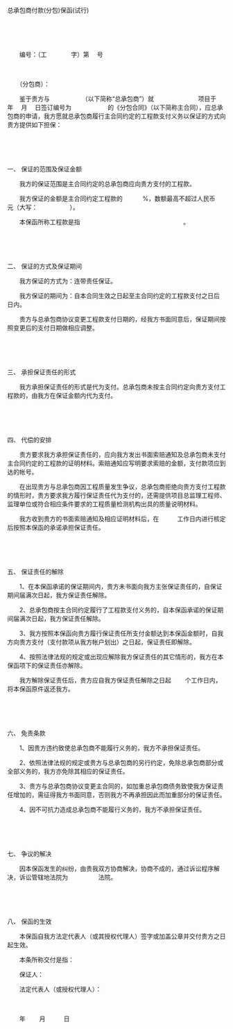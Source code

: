 



总承包商付款(分包)保函(试行)



 

　　

　　


 
　　编号：（工　　　　字）第　 号
 
　　



　　（分包商）：

　　鉴于贵方与　　　　　 （以下简称“总承包商”）就　　　　　　　 项目于　 年　 月　 日签订编号为　　　　　　的《分包合同》（以下简称主合同），应总承包商的申请，我方愿就总承包商履行主合同约定的工程款支付义务以保证的方式向贵方提供如下担保：

　　

　　

一、
保证的范围及保证金额

　　我方的保证范围是主合同约定的总承包商应向贵方支付的工程款。

　　我方保证的金额是主合同约定工程款的　　　 %，数额最高不超过人民币　　　　元（大写：　　　　　 ）。

　　本保函所称工程款是指　　　　　　　　　　　　　　　　　。

　　

　　

二、
保证的方式及保证期间

　　我方保证的方式为：连带责任保证。

　　我方保证的期间为：自本合同生效之日起至主合同约定的工程款支付之日后　　 日内。

　　贵方与总承包商协议变更工程款支付日期的，经我方书面同意后，保证期间按照变更后的支付日期做相应调整。

　　

　　

三、
承担保证责任的形式

　　我方承担保证责任的形式是代为支付。总承包商未按主合同约定向贵方支付工程款的，由我方在保证金额内代为支付。

　　

　　

四、
代偿的安排

　　贵方要求我方承担保证责任的，应向我方发出书面索赔通知及总承包商未支付主合同约定的工程款的证明材料。索赔通知应写明要求索赔的金额，支付款项应到达的帐号。

　　在出现贵方与总承包商因工程质量发生争议，总承包商拒绝向贵方支付工程款的情形时，贵方要求我方履行保证责任代为支付的，还需提供项目总监理工程师、监理单位或符合相应条件要求的工程质量检测机构出具的质量说明材料。

　　我方收到贵方的书面索赔通知及相应证明材料后，在　　　工作日内进行核定后按照本保函的承诺承担保证责任。

　　

　　

五、
保证责任的解除

　　1、在本保函承诺的保证期间内，贵方未书面向我方主张保证责任的，自保证期间届满次日起，我方保证责任解除。

　　2、总承包商按主合同约定履行了工程款支付义务的，自本保函承诺的保证期间届满次日起，我方保证责任解除。

　　3、我方按照本保函向贵方履行保证责任所支付金额达到本保函金额时，自我方向贵方支付（支付款项从我方帐户划出）之日起，保证责任即解除。

　　4、按照法律法规的规定或出现应解除我方保证责任的其它情形的，我方在本保函项下的保证责任亦解除。

　　我方解除保证责任后，贵方应自我方保证责任解除之日起　　 个工作日内，将本保函原件返还我方。

　　

　　

六、
免责条款

　　1、因贵方违约致使总承包商不能履行义务的，我方不承担保证责任。

　　2、依照法律法规的规定或贵方与总承包商的另行约定，免除总承包商部分或全部义务的，我方亦免除其相应的保证责任。

　　3、贵方与总承包商协议变更主合同的，如加重总承包商债务致使我方保证责任增加的，需征得我方书面同意，否则我方不再承担因此而加重部分的保证责任。

　　4、因不可抗力造成总承包商不能履行义务的，我方不承担保证责任。

　　

　　

七、
争议的解决

　　因本保函发生的纠纷，由贵我双方协商解决，协商不成的，通过诉讼程序解决，诉讼管辖地法院为　　　　　法院。

　　

　　

八、
保函的生效

　　本保函自我方法定代表人（或其授权代理人）签字或加盖公章并交付贵方之日起生效。

　　本条所称交付是指：　　

　　保证人：

　　法定代表人（或授权代理人）：

　　


 　　年　　 月　　　日
 
　　

